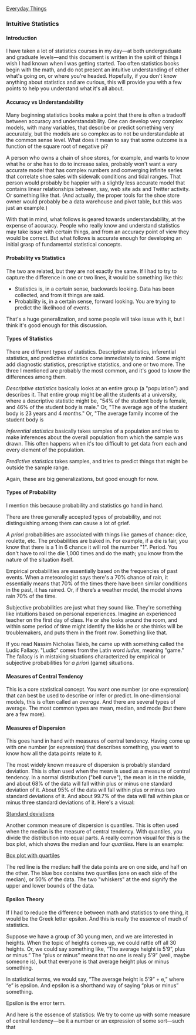 [Everyday Things](https://github.com/vmsmith/EDT/blob/master/README.md)  

### Intuitive Statistics  

#### Introduction  

I have taken a lot of statistics courses in my day—at both undergraduate and graduate levels—and this document is written in the spirit of things I wish I had known when I was getting started. Too often statistics books begin with the math, and do not present an intuitive understanding of either what's going on, or where you're headed. Hopefully, if you don't know anything about statistics and are curious, this will provide you with a few points to help you understand what it's all about.

#### Accuracy vs Understandability  

Many beginning statistics books make a point that there is often a tradeoff between accuracy and understandability. One can develop very complex models, with many variables, that describe or predict something very accurately, but the models are so complex as to not be understandable at the common sense level. What does it mean to say that some outcome is a function of the square root of negative pi? 

A person who owns a chain of shoe stores, for example, and wants to know what he or she has to do to increase sales, probably won't want a very accurate model that has complex numbers and converging infinite series that correlate shoe sales with sidewalk conditions and tidal ranges. That person would probably be happier with a slightly less accurate model that contains linear relationships between, say, web site ads and Twitter activity. Or something like that. (And actually, the proper tools for the shoe store owner would probably be a data warehouse and pivot table, but this was just an example.)

With that in mind, what follows is geared towards understandability, at the expense of accuracy. People who really know and understand statistics may take issue with certain things, and from an accuracy point of view they would be correct. But what follows is accurate enough for developing an initial grasp of fundamental statistical concepts.

#### Probability vs Statistics  

The two are related, but they are not exactly the same. If I had to try to capture the difference in one or two lines, it would be something like this: 

* Statistics is, in a certain sense, backwards looking. Data has been collected, and from it things are said.  
* Probability is, in a certain sense, forward looking. You are trying to predict the likelihood of events.

That's a huge generalization, and some people will take issue with it, but I think it's good enough for this discussion.

#### Types of Statistics  

There are different types of statistics. Descriptive statistics, inferential statistics, and predictive statistics come immediately to mind. Some might add diagnostic statistics, prescriptive statistics, and one or two more. The three I mentioned are probably the most common, and it's good to know the differences among them. 

*Descriptive statistics* basically looks at an entire group (a "population") and describes it. That entire group might be all the students at a university, where a descriptive statistic might be, "54% of the student body is female, and 46% of the student body is male." Or, "The average age of the student body is 23 years and 4 months." Or, "The average family income of the student body is 

*Inferential statistics* basically takes samples of a population and tries to make inferences about the overall population from which the sample was drawn. This often happens when it's too difficult to get data from each and every element of the population. 

*Predictive statistics* takes samples, and tries to predict things that might be outside the sample range.

Again, these are big generalizations, but good enough for now.

#### Types of Probability  

I mention this because probability and statistics go hand in hand.

There are three generally accepted types of probability, and not distinguishing among them can cause a lot of grief.

*A priori* probabilities are associated with things like games of chance: dice, roulette, etc. The probabilities are baked in. For example, if a die is fair, you know that there is a 1 in 6 chance it will roll the number "1". Period. You don't have to roll the die 1,000 times and do the math; you know from the nature of the situation itself.

Empirical probabilities are essentially based on the frequencies of past events. When a meteorologist says there's a 70% chance of rain, it essentially means that 70% of the times there have been similar conditions in the past, it has rained. Or, if there’s a weather model, the model shows rain 70% of the time.

Subjective probabilities are just what they sound like. They're something like intuitions based on personal experiences. Imagine an experienced teacher on the first day of class. He or she looks around the room, and within some period of time might identify the kids he or she thinks will be troublemakers, and puts them in the front row. Something like that.

If you read Nassim Nicholas Taleb, he came up with something called the Ludic Fallacy. "Ludic" comes from the Latin word *ludus*, meaning "game." The fallacy is in mistaking situations characterized by empirical or subjective probabilities for *a priori* (game) situations. 

####  Measures of Central Tendency  

This is a core statistical concept. You want one number (or one expression) that can best be used to describe or infer or predict. In one-dimensional models, this is often called an *average*. And there are several types of average. The most common types are mean, median, and mode (but there are a few more).

#### Measures of Dispersion  

This goes hand in hand with measures of central tendency. Having come up with one number (or expression) that describes something, you want to know how all the data points relate to it.

The most widely known measure of dispersion is probably standard deviation. This is often used when the mean is used as a measure of central tendency. In a normal distribution ("bell curve"), the mean is in the middle, and about 68% of the data will fall within plus or minus one standard deviation of it. About 95% of the data will fall within plus or minus two standard deviations of it. And about 99.7% of the data will fall within plus or minus three standard deviations of it. Here's a visual:

[Standard deviations](https://en.wikipedia.org/wiki/Standard_deviation#/media/File:Standard_deviation_diagram.svg)

Another common measure of dispersion is quantiles. This is often used when the median is the measure of central tendency. With quantiles, you divide the distribution into equal parts. A really common visual for this is the box plot, which shows the median and four *quartiles*. Here is an example:

[Box plot with quartiles](https://en.wikipedia.org/wiki/Box_plot#/media/File:No_Outlier.png)

The red line is the median: half the data points are on one side, and half on the other. The blue box contains two quartiles (one on each side of the median), or 50% of the data. The two "whiskers" at the end signify the upper and lower bounds of the data.

#### Epsilon Theory

If I had to reduce the difference between math and statistics to one thing, it would be the Greek letter epsilon. And this is really the essence of much of statistics.

Suppose we have a group of 30 young men, and we are interested in heights. When the topic of heights comes up, we could rattle off all 30 heights. Or, we could say something like, “The average height is 5’9”, plus or minus.”  The “plus or minus” means that no one is really 5’9” (well, maybe someone is), but that everyone is that average height plus or minus something.

In statistical terms, we would say, “The average height is 5’9” + e,” where “e” is epsilon. And epsilon is a shorthand way of saying “plus or minus” something.

Epsilon is the error term. 

And here is the essence of statistics: We try to come up with some measure of central tendency—be it a number or an expression of some sort—such that 
